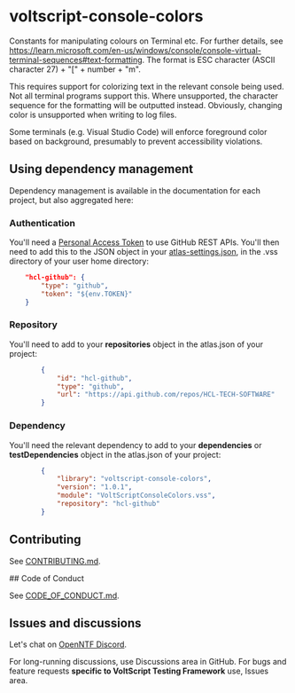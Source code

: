 # voltscript-console-colors
Constants for manipulating colours on Terminal etc. For further details, see https://learn.microsoft.com/en-us/windows/console/console-virtual-terminal-sequences#text-formatting. The format is ESC character (ASCII character 27) + "[" + number + "m".

This requires support for colorizing text in the relevant console being used. Not all terminal programs support this. Where unsupported, the character sequence for the formatting will be outputted instead. Obviously, changing color is unsupported when writing to log files.

Some terminals (e.g. Visual Studio Code) will enforce foreground color based on background, presumably to prevent accessibility violations.

## Using dependency management

Dependency management is available in the documentation for each project, but also aggregated here:

### Authentication

You'll need a [Personal Access Token](https://help.hcltechsw.com/docs/voltscript/early-access/howto/writing/archipelago.md#github-personal-access-token) to use GitHub REST APIs. You'll then need to add this to the JSON object in your [atlas-settings.json](https://help.hcltechsw.com/docs/voltscript/early-access/howto/writing/archipelago.md#atlas-settingsjson), in the .vss directory of your user home directory:

```json
    "hcl-github": {
        "type": "github",
        "token": "${env.TOKEN}"
    }
```

### Repository

You'll need to add to your **repositories** object in the atlas.json of your project:

```json
        {
            "id": "hcl-github",
            "type": "github",
            "url": "https://api.github.com/repos/HCL-TECH-SOFTWARE"
        }
```

### Dependency

You'll need the relevant dependency to add to your **dependencies** or **testDependencies** object in the atlas.json of your project:

```json
        {
            "library": "voltscript-console-colors",
            "version": "1.0.1",
            "module": "VoltScriptConsoleColors.vss",
            "repository": "hcl-github"
        }
```

## Contributing

See [CONTRIBUTING.md](contributing.md).

## Code of Conduct

See [CODE_OF_CONDUCT.md](code_of_conduct.md).

## Issues and discussions

Let's chat on [OpenNTF Discord](https://openntf.org/discord).

For long-running discussions, use Discussions area in GitHub. For bugs and feature requests **specific to VoltScript Testing Framework** use, Issues area.